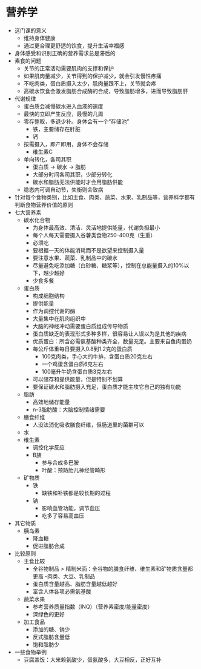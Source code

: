 # 营养学

- 这门课的意义
  - 维持身体健康
  - 通过更合理更舒适的饮食，提升生活幸福感
- 身体感受和识别正确的营养需求总是滞后的
- 素食的问题
  - 关节的正常活动需要肌肉的支撑和保护
  - 如果肌肉量减少，关节得到的保护减少，就会引发慢性疼痛
  - 不吃肉类，蛋白质摄入太少，肌肉量跟不上，关节就会疼
  - 高碳水饮食会激发脂肪合成酶的合成，导致脂肪增多，进而导致脂肪肝
- 代谢规律
  - 蛋白质会减慢碳水进入血液的速度
  - 最快的立即产生反应，最慢的几周
  - 零存整取，多退少补。身体会有一个“存储池”
    - 铁，主要储存在肝脏
    - 钙
  - 按需摄入，即产即用，身体不会存储
    - 维生素C
  - 单向转化，各司其职
    - 蛋白质 -> 碳水 -> 脂肪
    - 大部分时间各司其职，少部分转化
    - 碳水和脂肪无法供能时才会用脂肪供能
  - 稳态内可调自动节，失衡则会致病
- 针对每个食物类别，比如主食、肉类、蔬菜、水果、乳制品等，营养科学都有判断食物营养价值的原则
- 七大营养素
  - 碳水化合物
    - 为身体最高效、清洁、灵活地提供能量，代谢负担最小
    - 每个人每天需要摄入谷薯类食物250-400克（生重）
    - 必须吃
    - 要根据一天的体能消耗而不是欲望来控制摄入量
    - 要注意水果、蔬菜、乳制品中的碳水
    - 尽量避免吃添加糖（白砂糖、糖浆等），控制在总能量摄入的10%以下，越少越好
    - 少食多餐
  - 蛋白质
    - 构成细胞结构
    - 提供能量
    - 作为调控代谢的酶
    - 大量集中在肌肉组织中
    - 大脑的神经冲动需要蛋白质组成传导物质
    - 蛋白质缺乏的表现形式多种多样，很容易让人误以为是其他的疾病
    - 优质蛋白：所含必需氨基酸种类齐全，数量充足。主要来自鱼肉蛋奶
    - 每公斤体重每日要摄入0.8到1.2克的蛋白质
      - 100克肉类，手心大的牛排，含蛋白质20克左右
      - 一个鸡蛋含蛋白质6克左右
      - 100毫升牛奶含蛋白质3克左右
    - 可以储存和提供能量，但是特别不划算
    - 要保证碳水和脂肪摄入充足，蛋白质才能主攻它自己的独有功能
  - 脂肪
    - 高效地储存能量
    - n-3脂肪酸：大脑控制情绪需要
  - 膳食纤维
    - 人没法消化吸收膳食纤维，但肠道里的菌群可以
  - 水
  - 维生素
    - 调控化学反应
    - B族
      - 参与合成多巴胺
      - 叶酸：预防胎儿神经管畸形
  - 矿物质
    - 铁
      - 缺铁和补铁都是较长期的过程
    - 钠
      - 影响血管功能，调节血压
      - 吃多了容易高血压
- 其它物质
  - 胰岛素
    - 降血糖
    - 促进脂肪合成
- 比较原则
  - 主食比较
    - 全谷物制品 > 精制米面：全谷物的膳食纤维、维生素和矿物质含量都更高
  -肉类、大豆、乳制品
    - 蛋白质含量越高、脂肪含量越低越好
    - 富含人体各项必需氨基酸
  - 蔬菜水果
    - 参考营养质量指数（INQ）（营养素密度/能量密度）
    - 深绿色的更好
  - 加工食品
    - 添加的糖、钠少
    - 反式脂肪含量低
    - 饱和脂肪少
- 一些食物举例
  - 豆腐盖饭：大米赖氨酸少，蛋氨酸多，大豆相反，正好互补
